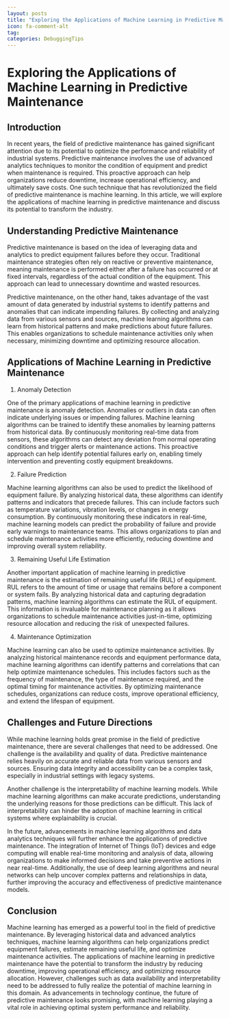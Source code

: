 ```yaml
---
layout: posts
title: "Exploring the Applications of Machine Learning in Predictive Maintenance"
icon: fa-comment-alt
tag:      
categories: DebuggingTips
---
```



# Exploring the Applications of Machine Learning in Predictive Maintenance

## Introduction

In recent years, the field of predictive maintenance has gained significant attention due to its potential to optimize the performance and reliability of industrial systems. Predictive maintenance involves the use of advanced analytics techniques to monitor the condition of equipment and predict when maintenance is required. This proactive approach can help organizations reduce downtime, increase operational efficiency, and ultimately save costs. One such technique that has revolutionized the field of predictive maintenance is machine learning. In this article, we will explore the applications of machine learning in predictive maintenance and discuss its potential to transform the industry.

## Understanding Predictive Maintenance

Predictive maintenance is based on the idea of leveraging data and analytics to predict equipment failures before they occur. Traditional maintenance strategies often rely on reactive or preventive maintenance, meaning maintenance is performed either after a failure has occurred or at fixed intervals, regardless of the actual condition of the equipment. This approach can lead to unnecessary downtime and wasted resources.

Predictive maintenance, on the other hand, takes advantage of the vast amount of data generated by industrial systems to identify patterns and anomalies that can indicate impending failures. By collecting and analyzing data from various sensors and sources, machine learning algorithms can learn from historical patterns and make predictions about future failures. This enables organizations to schedule maintenance activities only when necessary, minimizing downtime and optimizing resource allocation.

## Applications of Machine Learning in Predictive Maintenance

1. Anomaly Detection

One of the primary applications of machine learning in predictive maintenance is anomaly detection. Anomalies or outliers in data can often indicate underlying issues or impending failures. Machine learning algorithms can be trained to identify these anomalies by learning patterns from historical data. By continuously monitoring real-time data from sensors, these algorithms can detect any deviation from normal operating conditions and trigger alerts or maintenance actions. This proactive approach can help identify potential failures early on, enabling timely intervention and preventing costly equipment breakdowns.

2. Failure Prediction

Machine learning algorithms can also be used to predict the likelihood of equipment failure. By analyzing historical data, these algorithms can identify patterns and indicators that precede failures. This can include factors such as temperature variations, vibration levels, or changes in energy consumption. By continuously monitoring these indicators in real-time, machine learning models can predict the probability of failure and provide early warnings to maintenance teams. This allows organizations to plan and schedule maintenance activities more efficiently, reducing downtime and improving overall system reliability.

3. Remaining Useful Life Estimation

Another important application of machine learning in predictive maintenance is the estimation of remaining useful life (RUL) of equipment. RUL refers to the amount of time or usage that remains before a component or system fails. By analyzing historical data and capturing degradation patterns, machine learning algorithms can estimate the RUL of equipment. This information is invaluable for maintenance planning as it allows organizations to schedule maintenance activities just-in-time, optimizing resource allocation and reducing the risk of unexpected failures.

4. Maintenance Optimization

Machine learning can also be used to optimize maintenance activities. By analyzing historical maintenance records and equipment performance data, machine learning algorithms can identify patterns and correlations that can help optimize maintenance schedules. This includes factors such as the frequency of maintenance, the type of maintenance required, and the optimal timing for maintenance activities. By optimizing maintenance schedules, organizations can reduce costs, improve operational efficiency, and extend the lifespan of equipment.

## Challenges and Future Directions

While machine learning holds great promise in the field of predictive maintenance, there are several challenges that need to be addressed. One challenge is the availability and quality of data. Predictive maintenance relies heavily on accurate and reliable data from various sensors and sources. Ensuring data integrity and accessibility can be a complex task, especially in industrial settings with legacy systems.

Another challenge is the interpretability of machine learning models. While machine learning algorithms can make accurate predictions, understanding the underlying reasons for those predictions can be difficult. This lack of interpretability can hinder the adoption of machine learning in critical systems where explainability is crucial.

In the future, advancements in machine learning algorithms and data analytics techniques will further enhance the applications of predictive maintenance. The integration of Internet of Things (IoT) devices and edge computing will enable real-time monitoring and analysis of data, allowing organizations to make informed decisions and take preventive actions in near real-time. Additionally, the use of deep learning algorithms and neural networks can help uncover complex patterns and relationships in data, further improving the accuracy and effectiveness of predictive maintenance models.

## Conclusion

Machine learning has emerged as a powerful tool in the field of predictive maintenance. By leveraging historical data and advanced analytics techniques, machine learning algorithms can help organizations predict equipment failures, estimate remaining useful life, and optimize maintenance activities. The applications of machine learning in predictive maintenance have the potential to transform the industry by reducing downtime, improving operational efficiency, and optimizing resource allocation. However, challenges such as data availability and interpretability need to be addressed to fully realize the potential of machine learning in this domain. As advancements in technology continue, the future of predictive maintenance looks promising, with machine learning playing a vital role in achieving optimal system performance and reliability.